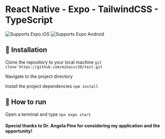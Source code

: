 
# React Native - Expo - TailwindCSS - TypeScript

  

<p>

<!-- iOS -->

<img  alt="Supports Expo iOS"  longdesc="Supports Expo iOS"  src="https://img.shields.io/badge/iOS-4630EB.svg?style=flat-square&logo=APPLE&labelColor=999999&logoColor=fff"  />

<!-- Android -->

<img  alt="Supports Expo Android"  longdesc="Supports Expo Android"  src="https://img.shields.io/badge/Android-4630EB.svg?style=flat-square&logo=ANDROID&labelColor=A4C639&logoColor=fff"  />

</p>

  
## 🚀 Installation

Clone the repository to your local machine ```git clone`https://github.com/mihaicc30/test.git```

Navigate to the project directory

Install the project dependencies ```npm install```

## 🚀 How to run

Open a terminal and type ```npx expo start ``` 
  
####  Special thanks to Dr. Angela Pine for considering my application and the opportunity!
